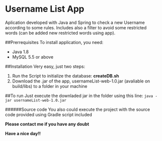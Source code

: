 # Username List App
Aplication developed with Java and Spring to check a new Username according to some rules. 
Includes also a filter to avoid some restricted words (can be added new restricted words using app).

##Prerrequisites
To install application, you need:
- Java 1.8
- MySQL 5.5 or above

##Installation
Very easy, just two steps:

1. Run the Script to initialize the database: **createDB.sh**
2. Download the .jar of the app, usernameList-web-1.0.jar (avaliable on build/libs) to a folder in your machine

##To run
Just execute the downladed jar in the folder using this line: `java -jar usernameList-web-1.0.jar`

######Source code
You also could execute the project with the source code provided using Gradle script included

**Please contact me if you have any doubt**

**Have a nice day!!**

